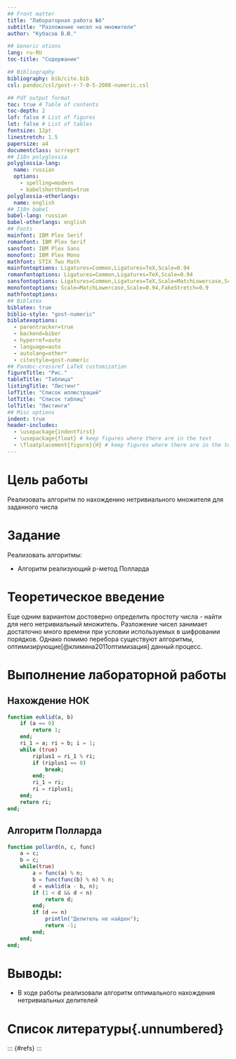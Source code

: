 ```yaml
---
## Front matter
title: "Лабораторная работа №6"
subtitle: "Разложение чисел на множители"
author: "Кубасов В.Ю."

## Generic otions
lang: ru-RU
toc-title: "Содержание"

## Bibliography
bibliography: bib/cite.bib
csl: pandoc/csl/gost-r-7-0-5-2008-numeric.csl

## Pdf output format
toc: true # Table of contents
toc-depth: 2
lof: false # List of figures
lot: false # List of tables
fontsize: 12pt
linestretch: 1.5
papersize: a4
documentclass: scrreprt
## I18n polyglossia
polyglossia-lang:
  name: russian
  options:
	- spelling=modern
	- babelshorthands=true
polyglossia-otherlangs:
  name: english
## I18n babel
babel-lang: russian
babel-otherlangs: english
## Fonts
mainfont: IBM Plex Serif
romanfont: IBM Plex Serif
sansfont: IBM Plex Sans
monofont: IBM Plex Mono
mathfont: STIX Two Math
mainfontoptions: Ligatures=Common,Ligatures=TeX,Scale=0.94
romanfontoptions: Ligatures=Common,Ligatures=TeX,Scale=0.94
sansfontoptions: Ligatures=Common,Ligatures=TeX,Scale=MatchLowercase,Scale=0.94
monofontoptions: Scale=MatchLowercase,Scale=0.94,FakeStretch=0.9
mathfontoptions:
## Biblatex
biblatex: true
biblio-style: "gost-numeric"
biblatexoptions:
  - parentracker=true
  - backend=biber
  - hyperref=auto
  - language=auto
  - autolang=other*
  - citestyle=gost-numeric
## Pandoc-crossref LaTeX customization
figureTitle: "Рис."
tableTitle: "Таблица"
listingTitle: "Листинг"
lofTitle: "Список иллюстраций"
lotTitle: "Список таблиц"
lolTitle: "Листинги"
## Misc options
indent: true
header-includes:
  - \usepackage{indentfirst}
  - \usepackage{float} # keep figures where there are in the text
  - \floatplacement{figure}{H} # keep figures where there are in the text
---
```


# Цель работы

Реализовать алгоритм по нахождению нетривиального множителя для заданного числа

# Задание

Реализовать алгоритмы:    
- Алгоритм реализующий p-метод Полларда

# Теоретическое введение

Еще одним вариантом достоверно определить простоту числа - найти для него нетривиальный множитель. Разложение чисел занимает достаточно много времени при условии используемых в шифровании порядков. Однако помимо перебора существуют алгоритмы, оптимизирующие[@климина2011оптимизация] данный процесс.

# Выполнение лабораторной работы    

## Нахождение НОК

```julia
function euklid(a, b)
    if (a == 0)
        return 1;
    end;
    ri_1 = a; ri = b; i = 1;
    while (true) 
        riplus1 = ri_1 % ri;
        if (riplus1 == 0)
            break;
        end;
        ri_1 = ri;
        ri = riplus1;
    end;
    return ri;
end;

```

## Алгоритм Полларда

```julia
function pollard(n, c, func)
    a = c;
    b = c;
    while(true)
        a = func(a) % n;
        b = func(func(b) % n) % n;
        d = euklid(a - b, n);
        if (1 < d && d < n)
            return d;
        end;
        if (d == n)
            println("Делитель не найден");
            return -1;
        end;
    end;
end;
```

# Выводы:    

- В ходе работы реализовали алгоритм оптимального нахождения нетривиальных делителей

# Список литературы{.unnumbered}

::: {#refs}
:::
